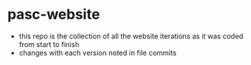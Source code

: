 # pasc-website

- this repo is the collection of all the website iterations as it was coded from start to finish
- changes with each version noted in file commits
